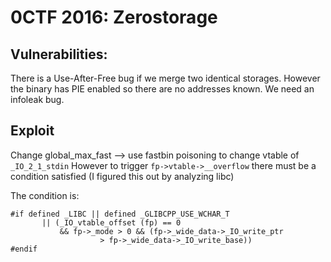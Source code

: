 # 0CTF 2016: Zerostorage

## Vulnerabilities:
There is a Use-After-Free bug if we merge two identical storages. However the binary has PIE enabled so there are no addresses known. We need an infoleak bug.

## Exploit
Change global_max_fast --> use fastbin poisoning to change vtable of `_IO_2_1_stdin`
However to trigger `fp->vtable->__overflow` there must be a condition satisfied (I figured this out by analyzing libc)

The condition is:
```
#if defined _LIBC || defined _GLIBCPP_USE_WCHAR_T
       || (_IO_vtable_offset (fp) == 0
           && fp->_mode > 0 && (fp->_wide_data->_IO_write_ptr
                    > fp->_wide_data->_IO_write_base))
#endif
```